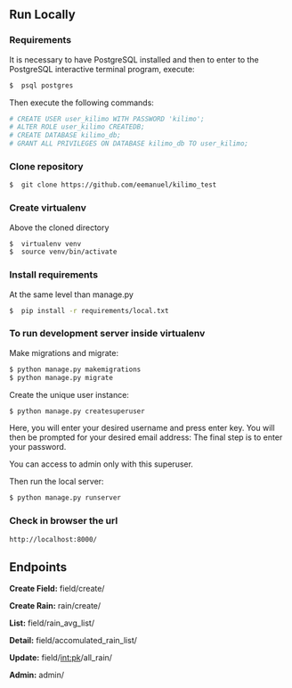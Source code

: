 ## Run Locally

### Requirements

It is necessary to have PostgreSQL installed and then to enter to
the PostgreSQL interactive terminal program, execute:

```sh
$  psql postgres
```

Then execute the following commands:

```sh
# CREATE USER user_kilimo WITH PASSWORD 'kilimo';
# ALTER ROLE user_kilimo CREATEDB;
# CREATE DATABASE kilimo_db;
# GRANT ALL PRIVILEGES ON DATABASE kilimo_db TO user_kilimo;
```

### Clone repository

```sh
$  git clone https://github.com/eemanuel/kilimo_test
```

### Create virtualenv

Above the cloned directory

```sh
$  virtualenv venv
$  source venv/bin/activate
```

### Install requirements

At the same level than manage.py

```sh
$  pip install -r requirements/local.txt
```

### To run development server inside virtualenv

Make migrations and migrate:

```sh
$ python manage.py makemigrations
$ python manage.py migrate
```

Create the unique user instance:

```sh
$ python manage.py createsuperuser
```

Here, you will enter your desired username and press enter key.
You will then be prompted for your desired email address:
The final step is to enter your password.

You can access to admin only with this superuser.

Then run the local server:

```sh
$ python manage.py runserver
```

### Check in browser the url

```sh
http://localhost:8000/
```

## Endpoints

**Create Field:**
field/create/

**Create Rain:**
rain/create/

**List:**
field/rain_avg_list/

**Detail:**
field/accomulated_rain_list/

**Update:**
field/<int:pk>/all_rain/

**Admin:**
admin/
